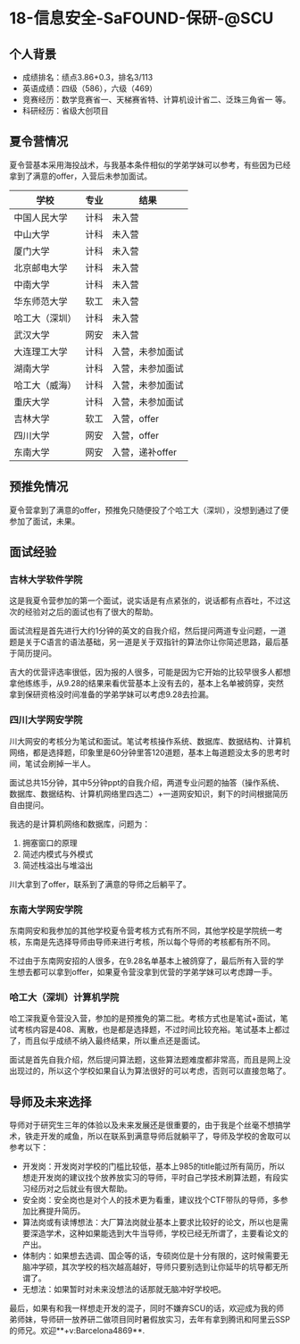 # 18-信息安全-SaFOUND-保研-@SCU

## 个人背景

- 成绩排名：绩点3.86+0.3，排名3/113
- 英语成绩：四级（586），六级（469）
- 竞赛经历：数学竞赛省一、天梯赛省特、计算机设计省二、泛珠三角省一 等。
- 科研经历：省级大创项目

## 夏令营情况

夏令营基本采用海投战术，与我基本条件相似的学弟学妹可以参考，有些因为已经拿到了满意的offer，入营后未参加面试。 

| **学校**       | **专业** | **结果**         |
| -------------- | -------- | ---------------- |
| 中国人民大学   | 计科     | 未入营           |
| 中山大学       | 计科     | 未入营           |
| 厦门大学       | 计科     | 未入营           |
| 北京邮电大学   | 计科     | 未入营           |
| 中南大学       | 计科     | 未入营           |
| 华东师范大学   | 软工     | 未入营           |
| 哈工大（深圳） | 计科     | 未入营           |
| 武汉大学       | 网安     | 未入营           |
| 大连理工大学   | 计科     | 入营，未参加面试 |
| 湖南大学       | 计科     | 入营，未参加面试 |
| 哈工大（威海） | 计科     | 入营，未参加面试 |
| 重庆大学       | 计科     | 入营，未参加面试 |
| 吉林大学       | 软工     | 入营，offer      |
| 四川大学       | 网安     | 入营，offer      |
| 东南大学       | 网安     | 入营，递补offer  |

## 预推免情况

夏令营拿到了满意的offer，预推免只随便投了个哈工大（深圳），没想到通过了便参加了面试，未果。

## 面试经验

### 吉林大学软件学院

这是我夏令营参加的第一个面试，说实话是有点紧张的，说话都有点吞吐，不过这次的经验对之后的面试也有了很大的帮助。

面试流程是首先进行大约1分钟的英文的自我介绍，然后提问两道专业问题，一道题是关于C语言的语法基础，另一道是关于双指针的算法你让你简述思路，最后基于简历提问。

吉大的优营评选率很低，因为报的人很多，可能是因为它开始的比较早很多人都想拿他练练手，从9.28的结果来看优营基本上没有去的，基本上名单被鸽穿，突然拿到保研资格没时间准备的学弟学妹可以考虑9.28去捡漏。

### 四川大学网安学院

川大网安的考核分为笔试和面试。笔试考核操作系统、数据库、数据结构、计算机网络，都是选择题，印象里是60分钟里答120道题，基本上每道题没太多的思考时间，笔试会刷掉一半人。

面试总共15分钟，其中5分钟ppt的自我介绍，两道专业问题的抽答（操作系统、数据库、数据结构、计算机网络里四选二）+一道网安知识，剩下的时间根据简历自由提问。

我选的是计算机网络和数据库，问题为：

1. 拥塞窗口的原理
2. 简述内模式与外模式
3. 简述栈溢出与堆溢出

川大拿到了offer，联系到了满意的导师之后躺平了。

### 东南大学网安学院

东南网安和我参加的其他学校夏令营考核方式有所不同，其他学校是学院统一考核，东南是先选择导师由导师来进行考核，所以每个导师的考核都有所不同。

不过由于东南网安招的人很多，在9.28名单基本上被鸽穿了，最后所有入营的学生想去都可以拿到offer，如果夏令营没拿到优营的学弟学妹可以考虑蹲一手。

### 哈工大（深圳）计算机学院

哈工深我夏令营没入营，参加的是预推免的第二批。考核方式也是笔试+面试，笔试考核内容是408、离散，也是都是选择题，不过时间比较充裕。笔试基本上都过了，而且似乎成绩不纳入最终结果，所以重点还是面试。

面试是首先自我介绍，然后提问算法题，这些算法题难度都非常高，而且是网上没出现过的，所以这个学校如果自认为算法很好的可以考虑，否则可以直接忽略了。

## 导师及未来选择

导师对于研究生三年的体验以及未来发展还是很重要的，由于我是个丝毫不想搞学术，铁走开发的咸鱼，所以在联系到满意导师后就躺平了，导师及学校的舍取可以参考以下：

- 开发岗：开发岗对学校的门槛比较低，基本上985的title能过所有简历，所以想走开发岗的建议找个放养放实习的导师，平时自己学技术刷算法题，有段实习经历对之后就业有很大帮助。
- 安全岗：安全岗也是对个人的技术更为看重，建议找个CTF带队的导师，多参加比赛提升简历。
- 算法岗或有读博想法：大厂算法岗就业基本上要求比较好的论文，所以也是需要深造学术，这种如果能选到大牛当导师，学校已经无所谓了，主要看论文的产出。
- 体制内：如果想去选调、国企等的话，专硕岗位是十分有限的，这时候需要无脑冲学硕，其次学校的档次越高越好，导师只要别选到让你延毕的坑导都无所谓了。
- 无想法：如果暂时对未来没想法的话那就无脑冲好学校吧。

最后，如果有和我一样想走开发的混子，同时不嫌弃SCU的话，欢迎成为我的师弟师妹，导师研一放养研二做项目同时暑假放实习，去年有拿到腾讯和阿里云SSP的师兄。欢迎**+v:Barcelona4869**.
